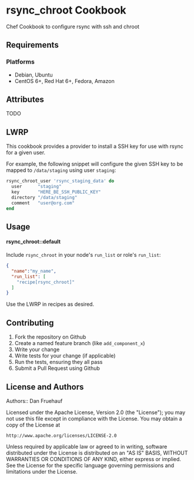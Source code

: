 rsync_chroot Cookbook
=====================
Chef Cookbook to configure rsync with ssh and chroot

Requirements
------------
### Platforms
- Debian, Ubuntu
- CentOS 6+, Red Hat 6+, Fedora, Amazon

Attributes
----------
TODO

LWRP
----
This cookbook provides a provider to install a SSH key for use with rsync for a given user.

For example, the following snippet will configure the given SSH key to be mapped to
`/data/staging` using user `staging`:

```rb
rsync_chroot_user 'rsync_staging_data' do
  user      "staging"
  key       "HERE_BE_SSH_PUBLIC_KEY"
  directory "/data/staging"
  comment   "user@org.com"
end
```

Usage
-----
#### rsync_chroot::default
Include `rsync_chroot` in your node's `run_list` or role's `run_list`:

```json
{
  "name":"my_name",
  "run_list": [
    "recipe[rsync_chroot]"
  ]
}
```

Use the LWRP in recipes as desired.

Contributing
------------
1. Fork the repository on Github
2. Create a named feature branch (like `add_component_x`)
3. Write your change
4. Write tests for your change (if applicable)
5. Run the tests, ensuring they all pass
6. Submit a Pull Request using Github

License and Authors
-------------------
Authors:: Dan Fruehauf

Licensed under the Apache License, Version 2.0 (the "License");
you may not use this file except in compliance with the License.
You may obtain a copy of the License at

    http://www.apache.org/licenses/LICENSE-2.0

Unless required by applicable law or agreed to in writing, software
distributed under the License is distributed on an "AS IS" BASIS,
WITHOUT WARRANTIES OR CONDITIONS OF ANY KIND, either express or implied.
See the License for the specific language governing permissions and
limitations under the License.
